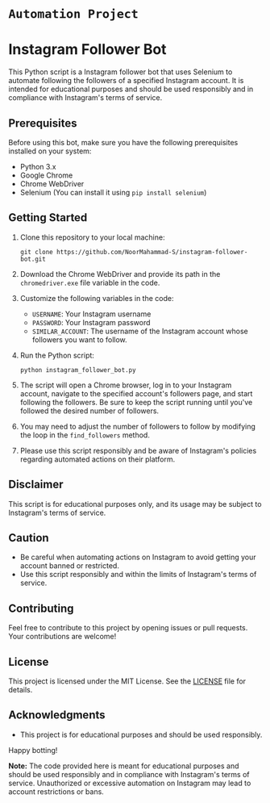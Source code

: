 # ```Automation Project ```

# Instagram Follower Bot

This Python script is a Instagram follower bot that uses Selenium to automate following the followers of a specified Instagram account. 
It is intended for educational purposes and should be used responsibly and in compliance with Instagram's terms of service.

## Prerequisites

Before using this bot, make sure you have the following prerequisites installed on your system:

- Python 3.x
- Google Chrome
- Chrome WebDriver
- Selenium (You can install it using `pip install selenium`)

## Getting Started

1. Clone this repository to your local machine:

   ```
   git clone https://github.com/NoorMahammad-S/instagram-follower-bot.git
   ```

2. Download the Chrome WebDriver and provide its path in the `chromedriver.exe` file variable in the code.

3. Customize the following variables in the code:
   - `USERNAME`: Your Instagram username
   - `PASSWORD`: Your Instagram password
   - `SIMILAR_ACCOUNT`: The username of the Instagram account whose followers you want to follow.

4. Run the Python script:

   ```
   python instagram_follower_bot.py
   ```

5. The script will open a Chrome browser, log in to your Instagram account, navigate to the specified account's followers page, and start following the followers. Be sure to keep the script running until you've followed the desired number of followers.

6. You may need to adjust the number of followers to follow by modifying the loop in the `find_followers` method.

7. Please use this script responsibly and be aware of Instagram's policies regarding automated actions on their platform.

## Disclaimer

This script is for educational purposes only, and its usage may be subject to Instagram's terms of service. 

## Caution

- Be careful when automating actions on Instagram to avoid getting your account banned or restricted.
- Use this script responsibly and within the limits of Instagram's terms of service.

## Contributing

Feel free to contribute to this project by opening issues or pull requests. Your contributions are welcome!

## License

This project is licensed under the MIT License. See the [LICENSE](LICENSE) file for details.

## Acknowledgments

- This project is for educational purposes and should be used responsibly.

Happy botting!

**Note:** The code provided here is meant for educational purposes and should be used responsibly and in compliance with Instagram's terms of service. 
Unauthorized or excessive automation on Instagram may lead to account restrictions or bans.
